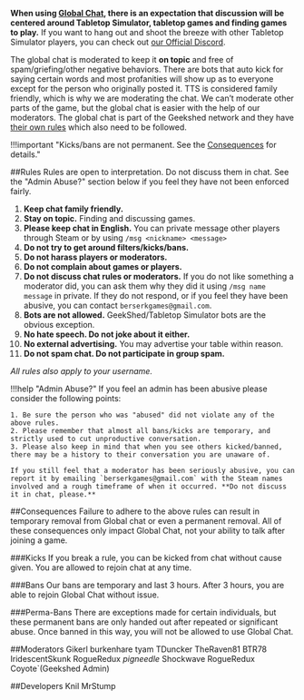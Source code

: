**When using [Global Chat](in-game-communication#global-chat), there is an expectation that discussion will be centered around Tabletop Simulator, tabletop games and finding games to play.** If you want to hang out and shoot the breeze with other Tabletop Simulator players, you can check out [our Official Discord](https://discord.gg/4EQGtyG).

The global chat is moderated to keep it **on topic** and free of spam/griefing/other negative behaviors. There are bots that auto kick for saying certain words and most profanities will show up as <censored> to everyone except for the person who originally posted it. TTS is considered family friendly, which is why we are moderating the chat. We can’t moderate other parts of the game, but the global chat is easier with the help of our moderators. The global chat is part of the Geekshed network and they have [their own rules](http://www.geekshed.net/tos/) which also need to be followed.

!!!important "Kicks/bans are not permanent. See the [Consequences](#consequences) for details."

##Rules
Rules are open to interpretation. Do not discuss them in chat. See the "Admin Abuse?" section below if you feel they have not been enforced fairly.

1. **Keep chat family friendly.**
2. **Stay on topic.** Finding and discussing games.
3. **Please keep chat in English.** You can private message other players through Steam or by using `/msg <nickname> <message>`
4. **Do not try to get around filters/kicks/bans.**
5. **Do not harass players or moderators.**
6. **Do not complain about games or players.**
7. **Do not discuss chat rules or moderators.** If you do not like something a moderator did, you can ask them why they did it using `/msg name message` in private. If they do not respond, or if you feel they have been abusive, you can contact `berserkgames@gmail.com`.
8. **Bots are not allowed.** GeekShed/Tabletop Simulator bots are the obvious exception.
9. **No hate speech. Do not joke about it either.**
10. **No external advertising.** You may advertise your table within reason.
11. **Do not spam chat. Do not participate in group spam.**

*All rules also apply to your username.*

!!!help "Admin Abuse?"
    If you feel an admin has been abusive please consider the following points:

    1. Be sure the person who was "abused" did not violate any of the above rules.
    2. Please remember that almost all bans/kicks are temporary, and strictly used to cut unproductive conversation.
    3. Please also keep in mind that when you see others kicked/banned, there may be a history to their conversation you are unaware of.

    If you still feel that a moderator has been seriously abusive, you can report it by emailing `berserkgames@gmail.com` with the Steam names involved and a rough timeframe of when it occurred. **Do not discuss it in chat, please.**

##Consequences
Failure to adhere to the above rules can result in temporary removal from Global chat or even a permanent removal. All of these consequences only impact Global Chat, not your ability to talk after joining a game.

###Kicks
If you break a rule, you can be kicked from chat without cause given. You are allowed to rejoin chat at any time.

###Bans
Our bans are temporary and last 3 hours. After 3 hours, you are able to rejoin Global Chat without issue.

###Perma-Bans
There are exceptions made for certain individuals, but these permanent bans are only handed out after repeated or significant abuse. Once banned in this way, you will not be allowed to use Global Chat.

##Moderators
    Gikerl
    burkenhare
    tyam
    TDuncker
    TheRaven81
    BTR78
    IridescentSkunk
    RogueRedux
    _pigneedle_
    Shockwave
    RogueRedux
    Coyote`(Geekshed Admin)

##Developers
    Knil
    MrStump
